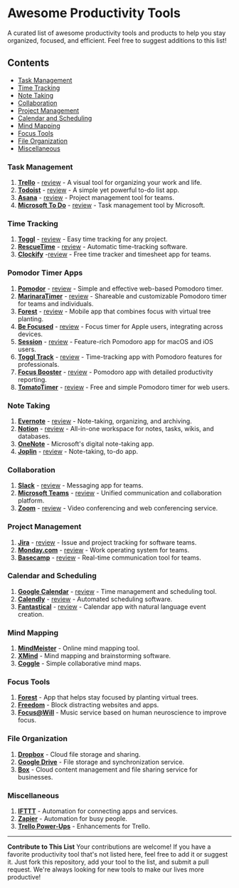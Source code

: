 # Awesome Productivity Tools

A curated list of awesome productivity tools and products to help you stay organized, focused, and efficient. Feel free to suggest additions to this list!

## Contents

- [Task Management](#task-management)
- [Time Tracking](#time-tracking)
- [Note Taking](#note-taking)
- [Collaboration](#collaboration)
- [Project Management](#project-management)
- [Calendar and Scheduling](#calendar-and-scheduling)
- [Mind Mapping](#mind-mapping)
- [Focus Tools](#focus-tools)
- [File Organization](#file-organization)
- [Miscellaneous](#miscellaneous)

### Task Management

1. **[Trello](https://trello.com)** - [review](https://productivity.directory/trello) - A visual tool for organizing your work and life.
2. **[Todoist](https://todoist.com)** - [review](https://productivity.directory/todoist) - A simple yet powerful to-do list app.
3. **[Asana](https://asana.com)** - [review](https://productivity.directory/asana) - Project management tool for teams.
4. **[Microsoft To Do](https://todo.microsoft.com)** - [review](https://productivity.directory/microsoft-todo) - Task management tool by Microsoft.

### Time Tracking

1. **[Toggl](https://toggl.com)** - [review](https://productivity.directory/toggl) - Easy time tracking for any project.
2. **[RescueTime](https://www.rescuetime.com)** - [review](https://productivity.directory/rescuetime) - Automatic time-tracking software.
3. **[Clockify](https://clockify.me)** -[review](https://productivity.directory/clockify) - Free time tracker and timesheet app for teams.

### Pomodor Timer Apps 

1. **[Pomodor](https://pomodor.app)** - [review](https://productivity.directory/pomodor) - Simple and effective web-based Pomodoro timer.
2. **[MarinaraTimer](https://marinaratimer.com)** - [review](https://productivity.directory/marinaratimer) - Shareable and customizable Pomodoro timer for teams and individuals.
3. **[Forest](https://www.forestapp.cc)** - [review](https://productivity.directory/forest) - Mobile app that combines focus with virtual tree planting.
4. **[Be Focused](https://xwavesoft.com/be-focused-pro-mac-os-x.html)** - [review](https://productivity.directory/be-focused) - Focus timer for Apple users, integrating across devices.
5. **[Session](https://www.stayinsession.com)** - [review](https://productivity.directory/session) - Feature-rich Pomodoro app for macOS and iOS users.
6. **[Toggl Track](https://toggl.com/track)** - [review](https://productivity.directory/toggl-track) - Time-tracking app with Pomodoro features for professionals.
7. **[Focus Booster](https://www.focusboosterapp.com)** - [review](https://productivity.directory/focus-booster) - Pomodoro app with detailed productivity reporting.
8. **[TomatoTimer](https://tomato-timer.com)** - [review](https://productivity.directory/tomato-timer) - Free and simple Pomodoro timer for web users.

### Note Taking

1. **[Evernote](https://evernote.com)** - [review](https://productivity.directory/evernote) - Note-taking, organizing, and archiving.
2. **[Notion](https://www.notion.so)** - [review](https://productivity.directory/notion) - All-in-one workspace for notes, tasks, wikis, and databases.
3. **[OneNote](https://www.onenote.com)** - Microsoft's digital note-taking app.
4. **[Joplin](https://joplinapp.org)** - [review](https://productivity.directory/joplin) - Note-taking, to-do app.

### Collaboration

1. **[Slack](https://slack.com)** - [review](https://productivity.directory/slack) - Messaging app for teams.
2. **[Microsoft Teams](https://www.microsoft.com/en/microsoft-teams/group-chat-software)** - [review](https://productivity.directory/microsoft-teams) - Unified communication and collaboration platform.
3. **[Zoom](https://zoom.us)** - [review](https://productivity.directory/zoom) - Video conferencing and web conferencing service.

### Project Management

1. **[Jira](https://www.atlassian.com/software/jira)** - [review](https://productivity.directory/jira) - Issue and project tracking for software teams.
2. **[Monday.com](https://monday.com)** - [review](https://productivity.directory/mondaydotcom) - Work operating system for teams.
3. **[Basecamp](https://basecamp.com)** - [review](https://productivity.directory/basecamp) - Real-time communication tool for teams.

### Calendar and Scheduling

1. **[Google Calendar](https://calendar.google.com)** - [review](https://productivity.directory/google-Calendar) - Time management and scheduling tool.
2. **[Calendly](https://calendly.com)** - [review](https://productivity.directory/calendly) - Automated scheduling software.
3. **[Fantastical](https://flexibits.com/fantastical)** - [review](https://productivity.directory/fantastical) - Calendar app with natural language event creation.

### Mind Mapping

1. **[MindMeister](https://www.mindmeister.com)** - Online mind mapping tool.
2. **[XMind](https://www.xmind.net)** - Mind mapping and brainstorming software.
3. **[Coggle](https://coggle.it)** - Simple collaborative mind maps.

### Focus Tools

1. **[Forest](https://www.forestapp.cc)** - App that helps stay focused by planting virtual trees.
2. **[Freedom](https://freedom.to)** - Block distracting websites and apps.
3. **[Focus@Will](https://www.focusatwill.com)** - Music service based on human neuroscience to improve focus.

### File Organization

1. **[Dropbox](https://www.dropbox.com)** - Cloud file storage and sharing.
2. **[Google Drive](https://drive.google.com)** - File storage and synchronization service.
3. **[Box](https://www.box.com)** - Cloud content management and file sharing service for businesses.

### Miscellaneous

1. **[IFTTT](https://ifttt.com)** - Automation for connecting apps and services.
2. **[Zapier](https://zapier.com)** - Automation for busy people.
3. **[Trello Power-Ups](https://trello.com/power-ups)** - Enhancements for Trello.

---

**Contribute to This List**
Your contributions are welcome! If you have a favorite productivity tool that's not listed here, feel free to add it or suggest it. Just fork this repository, add your tool to the list, and submit a pull request. We're always looking for new tools to make our lives more productive!
